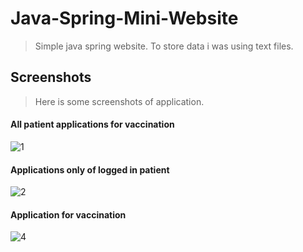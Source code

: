 # **Java-Spring-Mini-Website**

> Simple java spring website. To store data i was using text files.

## Screenshots
>Here is some screenshots of application.

#### All patient applications for vaccination
![1](https://user-images.githubusercontent.com/78502458/146009554-f64770cd-dc71-4851-b6da-3add8bc47f0d.png)

#### Applications only of logged in patient
![2](https://user-images.githubusercontent.com/78502458/146009809-7de481d1-606b-43f0-a6fe-e7d951b96809.png)

#### Application for vaccination
![4](https://user-images.githubusercontent.com/78502458/146010149-5a97e811-4353-471c-baff-d88e6ed9802a.png)
